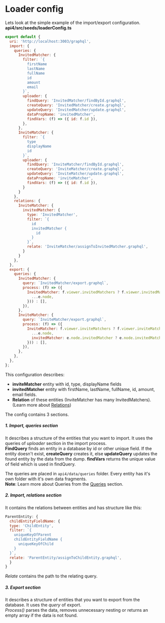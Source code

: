 # Loader config

Lets look at the simple example of the import/export configuration.   
**api4/src/seeds/loaderConfig.ts**

```javascript
export default {
  uri: 'http://localhost:3003/graphql',
  import: {
    queries: {
      InvitedMatcher: {
        filter: `{
          firstName
          lastName
          fullName
          id
          amount
          email
        }`,
        uploader: {
          findQuery: 'InvitedMatcher/findById.graphql',
          createQuery: 'InvitedMatcher/create.graphql',
          updateQuery: 'InvitedMatcher/update.graphql',
          dataPropName: 'invitedMatcher',
          findVars: (f) => ({ id: f.id }),
        },
      },
      InviteMatcher: {
        filter: `{
          type
          displayName
          id
        }`,
        uploader: {
          findQuery: 'InviteMatcher/findById.graphql',
          createQuery: 'InviteMatcher/create.graphql',
          updateQuery: 'InviteMatcher/update.graphql',
          dataPropName: 'inviteMatcher',
          findVars: (f) => ({ id: f.id }),
        }
      }
    },
    relations: {
      InviteMatcher: {
        invitedMatcher: {
          type: 'InvitedMatcher',
          filter: `{
            id
            invitedMatcher {
              id
            }
          }`,
          relate: 'InviteMatcher/assignToInvitedMatcher.graphql',
        }
      }
    },
  },
  export: {
    queries: {
      InvitedMatcher: {
        query: `InvitedMatcher/export.graphql`,
        process: (f) => ({
          InvitedMatcher: f.viewer.invitedMatchers ? f.viewer.invitedMatchers.edges.map(e => ({
            ...e.node,
          })) : [],
        }),
      },
      InviteMatcher: {
        query: `InviteMatcher/export.graphql`,
        process: (f) => ({
          InviteMatcher: f.viewer.inviteMatchers ? f.viewer.inviteMatchers.edges.map(e => ({
            ...e.node,
            invitedMatcher: e.node.invitedMatcher ? e.node.invitedMatcher.edges.map(d => d.node) : [],
          })) : [],
        }),
      },
    },
  },
};
```

This configuration describes:

* **inviteMatcher** entity with id, type, displayName fields
* **invitedMatcher** entity with firstName, lastName, fullName, id, amount, email fields.
* **Relation** of these entities \(InviteMatcher has many InvitedMatchers\). \(Learn more about [Relations](/update-schema.md)\)

The config contains 3 sections.

##### 1. Import, queries section

It describes a structure of the entities that you want to import. It uses the queries of _uploader_ section in the import process.  
**FindQuery** finds an entity in a database by id or other unique field. If the entity doesn't exist, **createQuery** creates it, else **updateQuery** updates the found entity by the data from the dump. **findVars** returns the unique value of field which is used in findQuery.

The queries are placed in `api4/data/queries` folder. Every entity has it's own folder with it's own data fragments.   
**Note**: Learn more about Queries from the [Queries](/dump-data/queries.md) section.

##### 2. Import, relations section

It contains the relations between entities and has structure like this:

```javascript
ParentEntity: {
  childEntityFieldName: {
  type: 'ChildEntity',
  filter: `{
    uniqueKeyOfParent
    childEntityFieldName {
      uniqueKeyOfChild
    }
  }`,
  relate: 'ParentEntity/assignToChildEntity.graphql',
  }
}
```

_Relate_ contains the path to the relating query.

##### 3. Export section

It describes a structure of entities that you want to export from the database. It uses the _query_ of export.  
 _Process\(\)_ parses the data, removes unnecessary nesting or returns an empty array if the data is not found.

